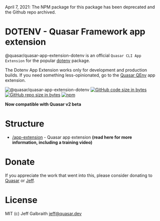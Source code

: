 April 7, 2021: The NPM package for this package has been deprecated and the Github repo archived.

DOTENV - Quasar Framework app extension
===

@quasar/quasar-app-extension-dotenv is an official `Quasar CLI App Extension` for the popular [dotenv](https://www.npmjs.com/package/dotenv) package.

The Dotenv App Extension works only for development and production builds. If you need something less-opinionated, go to the [Quasar QEnv](https://github.com/quasarframework/app-extension-qenv) app extension.

![@quasar/quasar-app-extension-dotenv](https://img.shields.io/npm/v/@quasar/quasar-app-extension-dotenv.svg?label=@quasar/quasar-app-extension-dotenv)
[![GitHub code size in bytes](https://img.shields.io/github/languages/code-size/quasarframework/app-extension-dotenv.svg)]()
[![GitHub repo size in bytes](https://img.shields.io/github/repo-size/quasarframework/app-extension-dotenv.svg)]()
[![npm](https://img.shields.io/npm/dt/@quasar/quasar-app-extension-dotenv.svg)](https://www.npmjs.com/package/@quasar/quasar-app-extension-dotenv)

**Now compatible with Quasar v2 beta**

# Structure
* [/app-extension](app-extension) - Quasar app extension **(read here for more information, including a training video)**

# Donate
If you appreciate the work that went into this, please consider donating to [Quasar](https://donate.quasar.dev) or [Jeff](https://github.com/sponsors/hawkeye64).

# License
MIT (c) Jeff Galbraith <jeff@quasar.dev>
